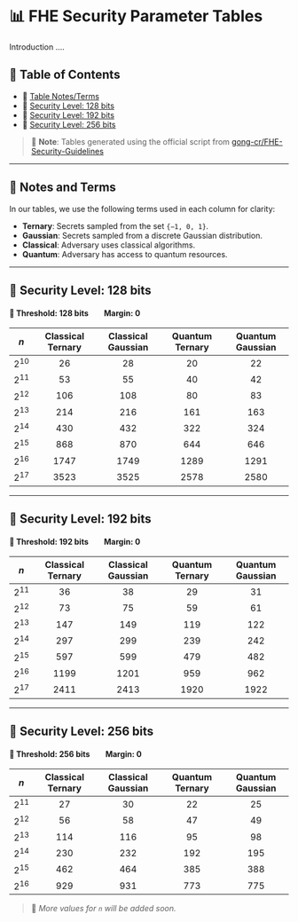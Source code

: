 # 📊 FHE Security Parameter Tables

Introduction ....

## 🧭 Table of Contents

- 🧠 [Table Notes/Terms](#-notes)
- 🔐 [Security Level: 128 bits](#-security-level-128-bits)
- 🔐 [Security Level: 192 bits](#-security-level-192-bits)
- 🔐 [Security Level: 256 bits](#-security-level-256-bits)
> 📎 **Note**: Tables generated using the official script from [gong-cr/FHE-Security-Guidelines](https://github.com/gong-cr/FHE-Security-Guidelines)
---

## 🧠 Notes and Terms
In our tables, we use the following terms used in each column for clarity:
- **Ternary**: Secrets sampled from the set `{−1, 0, 1}`.
- **Gaussian**: Secrets sampled from a discrete Gaussian distribution.
- **Classical**: Adversary uses classical algorithms.
- **Quantum**: Adversary has access to quantum resources.
---

## 🔐 Security Level: 128 bits
#### 🎯 **Threshold:** 128 bits  **Margin:** 0

|        **_n_**        | **Classical Ternary** | **Classical Gaussian** | **Quantum Ternary** | **Quantum Gaussian** |
|:---------------------:|:---------------------:|:----------------------:|:-------------------:|:--------------------:|
|    2<sup>10</sup>     |          26           |           28           |         20          |          22          |
|    2<sup>11</sup>     |          53           |           55           |         40          |          42          |
|    2<sup>12</sup>     |          106          |          108           |         80          |          83          |
|    2<sup>13</sup>     |          214          |          216           |         161         |         163          |
|    2<sup>14</sup>     |          430          |          432           |         322         |         324          |
|    2<sup>15</sup>     |          868          |          870           |         644         |         646          |
|    2<sup>16</sup>     |         1747          |          1749          |        1289         |         1291         |
|    2<sup>17</sup>     |         3523          |          3525          |        2578         |         2580         |
---




## 🔐 Security Level: 192 bits
#### 🎯 **Threshold:** 192 bits  **Margin:** 0

|        **_n_**        | **Classical Ternary** | **Classical Gaussian** | **Quantum Ternary** | **Quantum Gaussian** |
|:---------------------:|:---------------------:|:----------------------:|:-------------------:|:--------------------:|
|    2<sup>11</sup>     |          36           |           38           |         29          |          31          |
|    2<sup>12</sup>     |          73           |           75           |         59          |          61          |
|    2<sup>13</sup>     |          147          |          149           |         119         |         122          |
|    2<sup>14</sup>     |          297          |          299           |         239         |         242          |
|    2<sup>15</sup>     |          597          |          599           |         479         |         482          |
|    2<sup>16</sup>     |         1199          |          1201          |         959         |         962          |
|    2<sup>17</sup>     |         2411          |          2413          |        1920         |         1922         |

---

## 🔐 Security Level: 256 bits
#### 🎯 **Threshold:** 256 bits  **Margin:** 0

|        **_n_**        | **Classical Ternary** | **Classical Gaussian** | **Quantum Ternary** | **Quantum Gaussian** |
|:---------------------:|:---------------------:|:----------------------:|:-------------------:|:--------------------:|
|    2<sup>11</sup>     |          27           |           30           |         22          |          25          |
|    2<sup>12</sup>     |          56           |           58           |         47          |          49          |
|    2<sup>13</sup>     |          114          |          116           |         95          |          98          |
|    2<sup>14</sup>     |          230          |          232           |         192         |         195          |
|    2<sup>15</sup>     |          462          |          464           |         385         |         388          |
|    2<sup>16</sup>     |          929          |          931           |         773         |         775          |

> 🚧 *More values for `n` will be added soon.*
